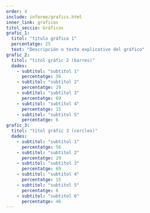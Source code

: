 ```yaml
---
order: 4
include: informe/grafics.html
inner_link: graficos
titol_seccio: Gráficos
grafic_1:
  titol: "titulo gráfico 1"
  percentatge: 25
  text: "Descripción o texto explicativo del gráfico"
grafic_2:
  titol: "titol gràfic 2 (barres)"
  dades:
    - subtitol: "subtitol 1"
      percentatge: 56
    - subtitol: "subtitol 2"
      percentatge: 29
    - subtitol: "subtitol 3"
      percentatge: 69
    - subtitol: "subtitol 4"
      percentatge: 15
    - subtitol: "subtitol 5"
      percentatge: 6
grafic_3:
  titol: "titol gràfic 3 (cercles)"
  dades:
    - subtitol: "subtitol 1"
      percentatge: 56
    - subtitol: "subtitol 2"
      percentatge: 29
    - subtitol: "subtitol 3"
      percentatge: 69
    - subtitol: "subtitol 4"
      percentatge: 15
    - subtitol: "subtitol 5"
      percentatge: 6
    - subtitol: "subtitol 6"
      percentatge: 46
---
```

